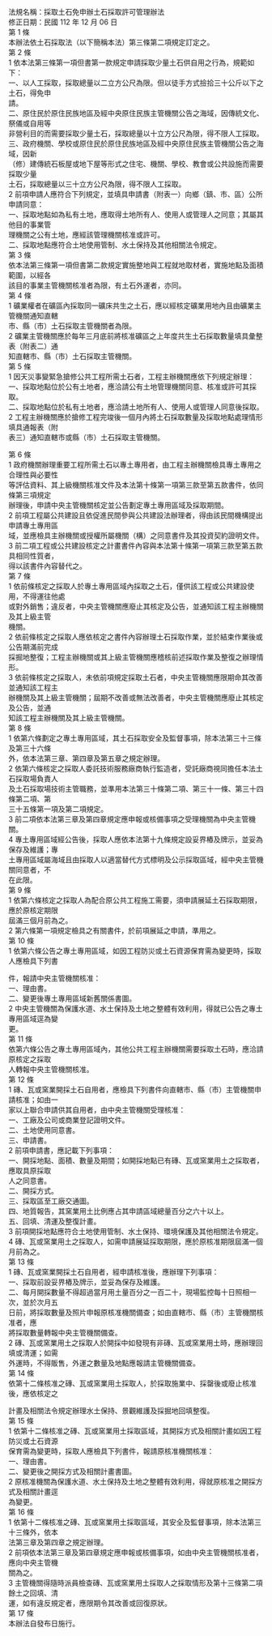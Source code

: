 法規名稱：採取土石免申辦土石採取許可管理辦法  
修正日期：民國 112 年 12 月 06 日  
第 1 條  
本辦法依土石採取法（以下簡稱本法）第三條第二項規定訂定之。  
第 2 條  
1 依本法第三條第一項但書第一款規定申請採取少量土石供自用之行為，規範如下：  
一、以人工採取，採取總量以二立方公尺為限。但以徒手方式撿拾三十公斤以下之土石，得免申  
請。  
二、原住民於原住民族地區及經中央原住民族主管機關公告之海域，因傳統文化、祭儀或自用等  
非營利目的而需要採取少量土石，採取總量以十立方公尺為限，得不限人工採取。  
三、政府機關、學校或原住民於原住民族地區及經中央原住民族主管機關公告之海域，因新  
（修）建傳統石板屋或地下屋等形式之住宅、機關、學校、教會或公共設施而需要採取少量  
土石，採取總量以三十立方公尺為限，得不限人工採取。  
2 前項申請人應符合下列規定，並填具申請書（附表一）向鄉（鎮、市、區）公所申請同意：  
一、採取地點如為私有土地，應取得土地所有人、使用人或管理人之同意；其屬其他目的事業管  
理機關之公有土地，應經該管理機關核准或許可。  
二、採取地點應符合土地使用管制、水土保持及其他相關法令規定。  
第 3 條  
依本法第三條第一項但書第二款規定實施整地與工程就地取材者，實施地點及面積範圍，以經各  
該目的事業主管機關核准者為限，有土石外運者，亦同。  
第 4 條  
1 礦業權者在礦區內採取同一礦床共生之土石，應以經核定礦業用地內且由礦業主管機關通知直轄  
市、縣（市）土石採取主管機關者為限。  
2 礦業主管機關應於每年三月底前將核准礦區之上年度共生土石採取數量填具彙整表（附表二）通  
知直轄市、縣（市）土石採取主管機關。  
第 5 條  
1 因天災事變緊急搶修公共工程所需土石者，工程主辦機關應依下列規定辦理：  
一、採取地點位於公有土地者，應洽請公有土地管理機關同意、核准或許可其採取。  
二、採取地點位於私有土地者，應洽請土地所有人、使用人或管理人同意後採取。  
2 工程主辦機關應於搶修工程完竣後一個月內將土石採取數量及採取地點處理情形填具通報表（附  
表三）通知直轄市或縣（市）土石採取主管機關。  


第 6 條  
1 政府機關辦理重要工程所需土石以專土專用者，由工程主辦機關檢具專土專用之合理性與必要性  
等評估資料、其上級機關核准文件及本法第十條第一項第三款至第五款書件，依同條第三項規定  
辦理後，申請中央主管機關核定並公告劃定專土專用區域及採取期間。  
2 前項工程屬公共建設且依促進民間參與公共建設法辦理者，得由該民間機構提出申請專土專用區  
域，並應檢具主辦機關或授權所屬機關（構）之同意書件及其投資契約證明文件。  
3 前二項工程或公共建設核定之計畫書件內容與本法第十條第一項第三款至第五款具相同性質者，  
得以該書件內容替代之。  
第 7 條  
1 依前條核定之採取人於專土專用區域內採取之土石，僅供該工程或公共建設使用，不得運往他處  
或對外銷售；違反者，中央主管機關應廢止其核定及公告，並通知該工程主辦機關及其上級主管  
機關。  
2 依前條核定之採取人應依核定之書件內容辦理土石採取作業，並於結束作業後或公告期滿前完成  
採掘地整復；工程主辦機關或其上級主管機關應稽核前述採取作業及整復之辦理情形。  
3 依前條核定之採取人，未依前項規定採取土石者，中央主管機關應限期命其改善並通知該工程主  
辦機關及其上級主管機關；屆期不改善或無法改善者，中央主管機關應廢止其核定及公告，並通  
知該工程主辦機關及其上級主管機關。  
第 8 條  
1 依第六條劃定之專土專用區域，其土石採取安全及監督事項，除本法第三十三條及第三十六條  
外，依本法第三章、第四章及第五章之規定辦理。  
2 依第六條核定之採取人委託技術服務廠商執行監造者，受託廠商視同擔任本法土石採取場負責人  
及土石採取場技術主管職務，並準用本法第三十條第二項、第三十一條、第三十四條第二項、第  
三十五條第一項及第二項規定。  
3 前二項依本法第三章及第四章規定應申報或核備事項之受理機關為中央主管機關。  
4 專土專用區域經公告後，採取人應依本法第十九條規定設妥界樁及牌示，並妥為保存及維護；專  
土專用區域屬海域且由採取人以適當替代方式標明及公示採取區域，經中央主管機關同意者，不  
在此限。  
第 9 條  
1 依第六條核定之採取人為配合原公共工程施工需要，須申請展延土石採取期限，應於原核定期限  
屆滿三個月前為之。  
2 第六條第一項規定檢具之有關書件，於前項展延之申請，準用之。  
第 10 條  
1 依第六條公告之專土專用區域，如因工程防災或土石資源保育需為變更時，採取人應檢具下列書  


件，報請中央主管機關核准：  
一、理由書。  
二、變更後專土專用區域新舊關係書圖。  
2 中央主管機關為保護水道、水土保持及土地之整體有效利用，得就已公告之專土專用區域逕為變  
更。  
第 11 條  
依第六條公告之專土專用區域內，其他公共工程主辦機關需要採取土石時，應洽請原核定之採取  
人轉報中央主管機關核准。  
第 12 條  
1 磚、瓦或窯業開採土石自用者，應檢具下列書件向直轄市、縣（市）主管機關申請核准；如由一  
家以上聯合申請供其自用者，由中央主管機關受理核准：  
一、工廠及公司或商業登記證明文件。  
二、土地使用同意書。  
三、申請書。  
2 前項申請書，應記載下列事項：  
一、開採地點、面積、數量及期間；如開採地點已有磚、瓦或窯業用土之採取者，應取具原採取  
人之同意書。  
二、開採方式。  
三、採取區至工廠交通圖。  
四、地質報告，其窯業用土比例應占其申請區域總量百分之六十以上。  
五、回填、清運及整復計畫。  
3 前項開採地點應符合土地使用管制、水土保持、環境保護及其他相關法令規定。  
4 磚、瓦或窯業用土之採取人，如需申請展延採取期限，應於原核准期限屆滿一個月前為之。  
第 13 條  
1 磚、瓦或窯業開採土石自用者，經申請核准後，應辦理下列事項：  
一、採取前設妥界樁及牌示，並妥為保存及維護。  
二、每月開採數量不得超過當月用土量百分之一百二十，現場監控每十日照相一次，並於次月五  
日前，將採取數量及照片申報原核准機關備查；如由直轄市、縣（市）主管機關核准者，應  
將採取數量轉報中央主管機關備查。  
2 磚、瓦或窯業用土之採取人於開採中如發現有非磚、瓦或窯業用土時，應辦理回填或清運；如需  
外運時，不得販售，外運之數量及地點應報請主管機關備查。  
第 14 條  
依第十二條核准之磚、瓦或窯業用土採取人，於採取施業中、採罄後或廢止核准後，應依核定之  


計畫及相關法令規定辦理水土保持、景觀維護及採掘地回填整復。  
第 15 條  
1 依第十二條核准之磚、瓦或窯業用土採取區域，其開採方式及相關計畫如因工程防災或土石資源  
保育需為變更時，採取人應檢具下列書件，報請原核准機關核准：  
一、理由書。  
二、變更後之開採方式及相關計畫書圖。  
2 原核准機關為保護水道、水土保持及土地之整體有效利用，得就原核准之開採方式及相關計畫逕  
為變更。  
第 16 條  
1 依第十二條核准之磚、瓦或窯業用土採取區域，其安全及監督事項，除本法第三十三條外，依本  
法第三章及第四章之規定辦理。  
2 前項依本法第三章及第四章規定應申報或核備事項，如由中央主管機關核准者，應向中央主管機  
關為之。  
3 主管機關得隨時派員檢查磚、瓦或窯業用土採取人之採取情形及第十三條第二項餘土之回填、清  
運，如有違反規定者，應限期令其改善或回復原狀。  
第 17 條  
本辦法自發布日施行。  


